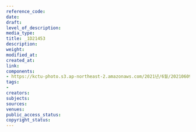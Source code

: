 ```yaml
---
reference_code: 
date: 
draft: 
level_of_description: 
media_type: 
title: _1D21453
description: 
weight: 
modified_at: 
created_at: 
link: 
components:
- https://kctu-photo.s3.ap-northeast-2.amazonaws.com/2021년/6월/20210609_산재사망+노동자+추모분향소+및+농성장+설치/_1D21453.jpg
tags:
- 
creators: 
subjects: 
sources: 
venues: 
public_access_status: 
copyright_status: 
---
```

